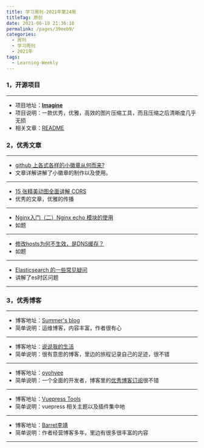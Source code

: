 ```yaml
---
title: 学习周刊-2021年第24周
titleTag: 原创
date: 2021-06-19 21:36:18
permalink: /pages/39eeb9/
categories:
  - 周刊
  - 学习周刊
  - 2021年
tags:
  - Learning-Weekly
---
```


### **1，开源项目**

------

- 项目地址：**[Imagine](https://github.com/meowtec/Imagine)**
- 项目说明：一款优秀，优雅，高效的图片压缩工具，而且压缩之后清晰度几乎无损
- 相关文章：[README](https://github.com/meowtec/Imagine/blob/master/README.md)

### **2，优秀文章**

------

-   [github 上各式各样的小徽章从何而来?](https://segmentfault.com/a/1190000019552597)
-   文章详解讲解了小徽章的制作以及使用。

----

- [15 张精美动图全面讲解 CORS](https://juejin.cn/post/6856556746706518024)
- 优秀的文章，优雅的传播

----

-  [Nginx入门（二）Nginx echo 模块的使用](https://www.jianshu.com/p/a636ca5fa8fa)
-  如题

----

- [修改hosts为何不生效，是DNS缓存？](https://www.cnblogs.com/hustskyking/p/hosts-modify.html)
- 如题

----

-  [Elasticsearch 的一些常见疑问](https://segmentfault.com/a/1190000015431596)
-  讲解了es时区问题

------

### **3，优秀博客**

------

- 博客地址：[Summer's blog](https://www.xswsym.online/)
- 简单说明：运维博客，内容丰富，作者很有心

----

- 博客地址：[说说我的生活](https://www.sanghangning.cn/)
- 简单说明：很有意思的博客，里边的旅程记录自己的足迹，很不错

----

- 博客地址：[oyohyee](https://www.oyohyee.com/)
- 简单说明：一个全面的开发者，博客里的[优秀博客订阅](https://www.oyohyee.com/friends)很不错

----

- 博客地址：[Vuepress Tools](https://z3by.github.io/vuepress-tools/)
- 简单说明：vuepress 相关主题以及插件集中地

----

- 博客地址：[Barret李靖](https://barretlee.com/entry/)
- 简单说明：作者经营博客多年，里边有很多很丰富的内容

------